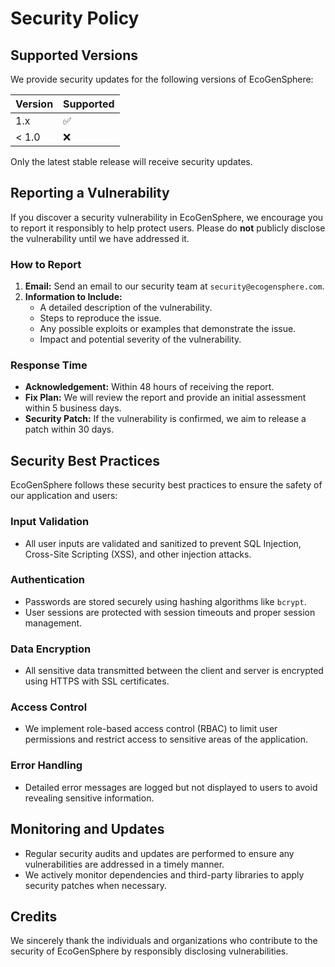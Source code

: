 # Security Policy

## Supported Versions
We provide security updates for the following versions of EcoGenSphere:

| Version | Supported          |
| ------- | ------------------ |
| 1.x     | :white_check_mark:  |
| < 1.0   | :x:                |

Only the latest stable release will receive security updates.

## Reporting a Vulnerability
If you discover a security vulnerability in EcoGenSphere, we encourage you to report it responsibly to help protect users. Please do **not** publicly disclose the vulnerability until we have addressed it.

### How to Report
1. **Email:** Send an email to our security team at `security@ecogensphere.com`.
2. **Information to Include:**
   - A detailed description of the vulnerability.
   - Steps to reproduce the issue.
   - Any possible exploits or examples that demonstrate the issue.
   - Impact and potential severity of the vulnerability.

### Response Time
- **Acknowledgement:** Within 48 hours of receiving the report.
- **Fix Plan:** We will review the report and provide an initial assessment within 5 business days.
- **Security Patch:** If the vulnerability is confirmed, we aim to release a patch within 30 days.

## Security Best Practices
EcoGenSphere follows these security best practices to ensure the safety of our application and users:

### Input Validation
- All user inputs are validated and sanitized to prevent SQL Injection, Cross-Site Scripting (XSS), and other injection attacks.

### Authentication
- Passwords are stored securely using hashing algorithms like `bcrypt`.
- User sessions are protected with session timeouts and proper session management.

### Data Encryption
- All sensitive data transmitted between the client and server is encrypted using HTTPS with SSL certificates.

### Access Control
- We implement role-based access control (RBAC) to limit user permissions and restrict access to sensitive areas of the application.

### Error Handling
- Detailed error messages are logged but not displayed to users to avoid revealing sensitive information.

## Monitoring and Updates
- Regular security audits and updates are performed to ensure any vulnerabilities are addressed in a timely manner.
- We actively monitor dependencies and third-party libraries to apply security patches when necessary.

## Credits
We sincerely thank the individuals and organizations who contribute to the security of EcoGenSphere by responsibly disclosing vulnerabilities.

